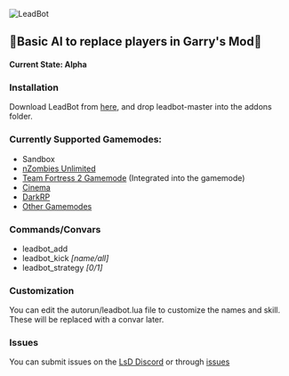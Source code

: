 ![LeadBot](https://repository-images.githubusercontent.com/188332969/93320b00-7d8a-11e9-95ab-8ec570917423)
## :robot:Basic AI to replace players in Garry's Mod:robot:
#### Current State: Alpha
### Installation
Download LeadBot from [here](https://github.com/LeadKiller/leadbot/archive/master.zip), and drop leadbot-master into the addons folder.
### Currently Supported Gamemodes:
 - Sandbox
 - [nZombies Unlimited](https://github.com/Zet0rz/nZombies-Unlimited)
 - [Team Fortress 2 Gamemode](https://github.com/moddage/tf2-gamemode) (Integrated into the gamemode)
 - [Cinema](https://steamcommunity.com/workshop/filedetails/?id=143148073)
 - [DarkRP](https://github.com/FPtje/darkrp)
 - [Other Gamemodes](https://github.com/LeadKiller/leadbot/projects/1)
### Commands/Convars
 - leadbot_add
 - leadbot_kick _[name/all]_
 - leadbot_strategy _[0/1]_
### Customization
You can edit the autorun/leadbot.lua file to customize the names and skill. These will be replaced with a convar later.
### Issues
You can submit issues on the [LsD Discord](https://discord.gg/Mv3ebbx) or through [issues](https://github.com/LeadKiller/leadbot/issues)
